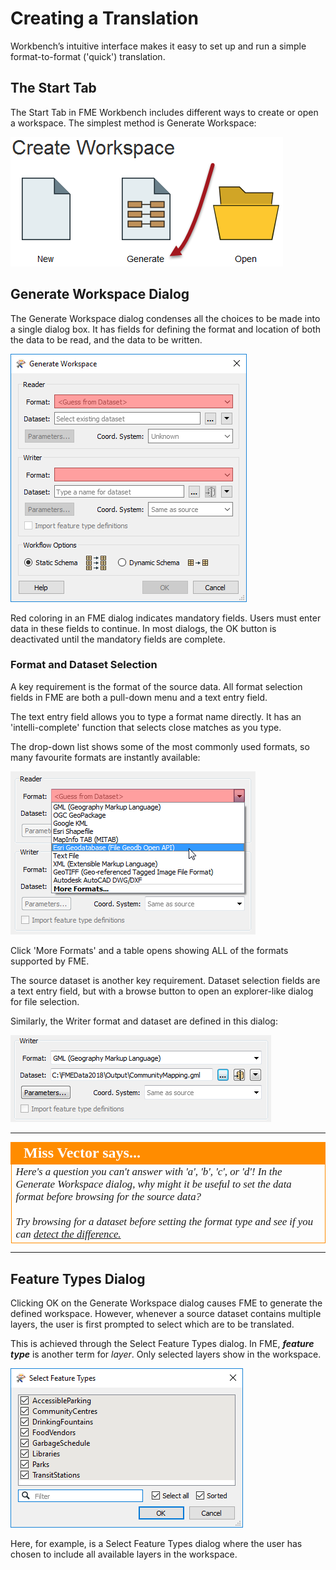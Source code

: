 # Creating a Translation #

Workbench’s intuitive interface makes it easy to set up and run a simple format-to-format ('quick') translation.

## The Start Tab ##
The Start Tab in FME Workbench includes different ways to create or open a workspace. The simplest method is Generate Workspace:

![](./Images/Img1.015.GettingStarted.png)

## Generate Workspace Dialog ##
The Generate Workspace dialog condenses all the choices to be made into a single dialog box. It has fields for defining the format and location of both the data to be read, and the data to be written.

![](./Images/Img1.016.GenerateWorkspaceDialog.png)

Red coloring in an FME dialog indicates mandatory fields. Users must enter data in these fields to continue. In most dialogs, the OK button is deactivated until the mandatory fields are complete.


### Format and Dataset Selection ###

A key requirement is the format of the source data. All format selection fields in FME are both a pull-down menu and a text entry field.

The text entry field allows you to type a format name directly. It has an 'intelli-complete' function that selects close matches as you type.

The drop-down list shows some of the most commonly used formats, so many favourite formats are instantly available:

![](./Images/Img1.017.FormatSelect.png)

Click 'More Formats' and a table opens showing ALL of the formats supported by FME.

The source dataset is another key requirement. Dataset selection fields are a text entry field, but with a browse button to open an explorer-like dialog for file selection.

Similarly, the Writer format and dataset are defined in this dialog:

![](./Images/Img1.017b.WriterDefs.png)

---

<!--Person X Says Section-->

<table style="border-spacing: 0px">
<tr>
<td style="vertical-align:middle;background-color:darkorange;border: 2px solid darkorange">
<i class="fa fa-quote-left fa-lg fa-pull-left fa-fw" style="color:white;padding-right: 12px;vertical-align:text-top"></i>
<span style="color:white;font-size:x-large;font-weight: bold;font-family:serif">Miss Vector says...</span>
</td>
</tr>

<tr>
<td style="border: 1px solid darkorange">
<span style="font-family:serif; font-style:italic; font-size:larger">
Here's a question you can't answer with 'a', 'b', 'c', or 'd'! In the Generate Workspace dialog, why might it be useful to set the data format before browsing for the source data?
<br><br>Try browsing for a dataset before setting the format type and see if you can <a href="http://52.73.3.37/fmedatastreaming/Manual/QAResponse2017.fmw?chapter=1&question=7&answer=1&DestDataset_TEXTLINE=C%3A%5CFMEOutput%5CQAResponse.html">detect the difference.</a>
</span>
</td>
</tr>
</table>

---

## Feature Types Dialog ##
Clicking OK on the Generate Workspace dialog causes FME to generate the defined workspace. However, whenever a source dataset contains multiple layers, the user is first prompted to select which are to be translated.

This is achieved through the Select Feature Types dialog. In FME, ***feature type*** is another term for *layer*. Only selected layers show in the workspace.

![](./Images/Img1.018.FeatureTypeSelect.png)

Here, for example, is a Select Feature Types dialog where the user has chosen to include all available layers in the workspace.
